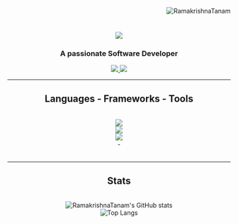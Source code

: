 <p align="right"> <img src="https://komarev.com/ghpvc/?username=RamakrishnaTanam&label=Profile%20views&color=0e75b6&style=flat" alt="RamakrishnaTanam" /> </p>
<h1 align="center">
    <img src="https://readme-typing-svg.herokuapp.com/?font=Righteous&size=35&center=true&vCenter=true&width=500&height=70&color=blue&duration=3000&lines=Hi+There!+👋;+Myself++Ramakrishna!;" />
</h1>

<h3 align="center">A passionate Software Developer</h3>

<div align="center"> 
  <a href="https://www.linkedin.com/in/ramakrishnatanam" target="_blank">
    <img src="https://img.shields.io/badge/LinkedIn-0077B5?style=for-the-badge&logo=linkedin&logoColor=white" target="_blank" />
  </a>
  <a href="https://calm-cat-d8c98f.netlify.app/#" target="_blank">
     <img src="https://img.shields.io/badge/Portfolio-FF5722?style=for-the-badge&logo=todoist&logoColor=white" target="_blank" /> 
  </a>
</div>

<hr/>

<h2 align="center"> Languages - Frameworks - Tools </h2>
<br/>
<div align="center">
    <img src="https://skillicons.dev/icons?i=react,html,css,vscode,github,git" /><br>
    <img src="https://skillicons.dev/icons?i=express,mongodb,nodejs,python,javascript,mysql" /><br>
    <img src="https://skillicons.dev/icons?i=sqlite,numpy,pandas,openai,jupyter,redux,cicd pipeline,jenkins" /><br>- 
</div>

<br/>
<hr/>

<h2 align="center"> Stats </h2>
<br>
<div align="center">
    <img src="https://github-readme-stats.vercel.app/api?username=RamakrishnaTanam&show_icons=true&theme=radical" alt="RamakrishnaTanam's GitHub stats" />
    <br>
    <img src="https://github-readme-stats.vercel.app/api/top-langs/?username=RamakrishnaTanam&layout=compact&theme=radical" alt="Top Langs" />
</div>
